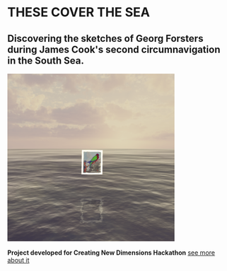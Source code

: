 # THESE COVER THE SEA
## Discovering the sketches of Georg Forsters during James Cook's second circumnavigation in the South Sea.

![](postcard-editor/public/hd.png)

**Project developed for  Creating New Dimensions Hackathon** 
[see more about it](https://hackdash.org/projects/634ab7a16d202d739f69ce81)
